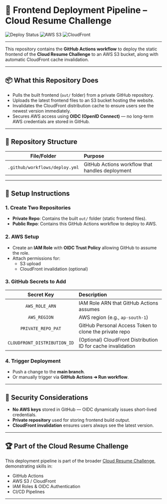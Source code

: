 # 🚀 Frontend Deployment Pipeline – Cloud Resume Challenge

![Deploy Status](https://img.shields.io/github/actions/workflow/status/dmz-v-x/Cloud-Resume-Challenge-Frontend-Deploy-Pipeline/.github/workflows/deploy.yaml?branch=main)
![AWS S3](https://img.shields.io/badge/AWS-S3-blue)
![CloudFront](https://img.shields.io/badge/CloudFront-Invalidation-green)

---

This repository contains the **GitHub Actions workflow** to deploy the static frontend of the **Cloud Resume Challenge** to an AWS S3 bucket, along with automatic CloudFront cache invalidation.

---

## 📦 What this Repository Does

- Pulls the built frontend (`out/` folder) from a private GitHub repository.
- Uploads the latest frontend files to an S3 bucket hosting the website.
- Invalidates the CloudFront distribution cache to ensure users see the newest version immediately.
- Secures AWS access using **OIDC (OpenID Connect)** — no long-term AWS credentials are stored in GitHub.

---

## 📂 Repository Structure

| File/Folder | Purpose |
|:-----------:|:--------|
| `.github/workflows/deploy.yml` | GitHub Actions workflow that handles deployment |

---

## 🔧 Setup Instructions

### 1. Create Two Repositories
- **Private Repo**: Contains the built `out/` folder (static frontend files).
- **Public Repo**: Contains this GitHub Actions workflow to deploy to AWS.

### 2. AWS Setup
- Create an **IAM Role** with **OIDC Trust Policy** allowing GitHub to assume the role.
- Attach permissions for:
  - S3 upload
  - CloudFront invalidation (optional)

### 3. GitHub Secrets to Add

| Secret Key | Description |
|:----------:|:------------|
| `AWS_ROLE_ARN` | IAM Role ARN that GitHub Actions assumes |
| `AWS_REGION` | AWS region (e.g., `ap-south-1`) |
| `PRIVATE_REPO_PAT` | GitHub Personal Access Token to clone the private repo |
| `CLOUDFRONT_DISTRIBUTION_ID` | (Optional) CloudFront Distribution ID for cache invalidation |

### 4. Trigger Deployment
- Push a change to the **main branch**.
- Or manually trigger via **GitHub Actions ➔ Run workflow**.

---

## 🔐 Security Considerations

- **No AWS keys** stored in GitHub — OIDC dynamically issues short-lived credentials.
- **Private repository** used for storing frontend build output.
- **CloudFront invalidation** ensures users always see the latest version.

---

## 🏆 Part of the Cloud Resume Challenge

This deployment pipeline is part of the broader [Cloud Resume Challenge](https://cloudresumechallenge.dev/), demonstrating skills in:
- GitHub Actions
- AWS S3 / CloudFront
- IAM Roles & OIDC Authentication
- CI/CD Pipelines

---
